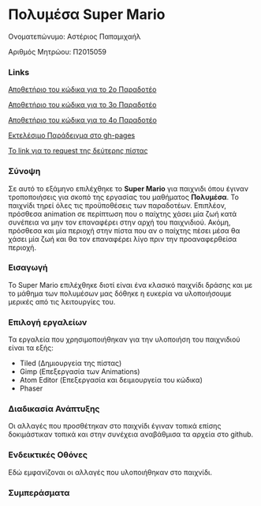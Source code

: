 # Πολυμέσα Super Mario

Ονοματεπώνυμο: Αστέριος Παπαμιχαήλ

Αριθμός Μητρώου: Π2015059
### Links
[Αποθετήριο του κώδικα για το 2ο Παραδοτέο](https://github.com/AsteriosP/Super-Mario/tree/Paradoteo-2o)

[Αποθετήριο του κώδικα για το 3ο Παραδοτέο](https://github.com/AsteriosP/Super-Mario/tree/Papadoteo-3o)

[Αποθετήριο του κώδικα για το 4ο Παραδοτέο](https://github.com/AsteriosP/Super-Mario/tree/Papadoteo-4o)

[Εκτελέσιμο Παράδειγμα στο gh-pages](https://asteriosp.github.io/Super-Mario/)

[Το link για το request της δεύτερης πίστας](https://github.com/ioniodi/Super-Mario/pull/72)


### Σύνοψη
Σε αυτό το εξάμηνο επιλέχθηκε το **Super Mario** για παιχνιδι όπου έγιναν τροποποιήσεις για σκοπό της εργασίας του μαθήματος
**Πολυμέσα**. Το παιχνίδι τηρεί όλες τις προϋποθέσεις των παραδοτέων. Επιπλέον, πρόσθεσα animation σε περίπτωση που ο παίχτης χάσει μία ζωή κατά συνέπεια να μην τον επαναφέρει στην αρχή του παιχνιδιού. Ακόμη, πρόσθεσα και μία περιοχή στην πίστα που αν ο παίχτης πέσει μέσα θα χάσει μία ζωή και θα τον επαναφέρει λίγο πριν την προαναφερθείσα περιοχή. 

### Εισαγωγή
Το Super Mario επιλέχθηκε διοτί είναι ένα κλασικό παιχνίδι δράσης και με το μάθημα των πολυμέσων μας δόθηκε η ευκερία να υλοποιήσουμε μερικές από τις λειτουργίες του.

### Επιλογή εργαλείων
Τα εργαλεία που χρησιμοποιήθηκαν για την υλοποιήση του παιχνιδιού είναι τα εξής: 
- Tiled (Δημιουργεία της πίστας)
- Gimp (Επεξεργασία των Animations)
- Atom Editor (Επεξεργασία και δειμιουργεία του κώδικα)
- Phaser



### Διαδικασία Ανάπτυξης
Οι αλλαγές που προσθέτηκαν στο παιχνίδι έγιναν τοπικά επίσης δοκιμάστικαν τοπικά και στην συνέχεια αναβάθμισα τα αρχεία στο github.


### Ενδεικτικές Οθόνες
Εδώ εμφανίζοναι οι αλλαγές που υλοποιήθηκαν στο παιχνίδι.



### Συμπεράσματα






